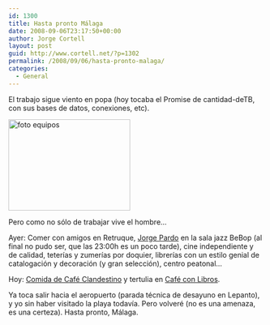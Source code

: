 ```yaml
---
id: 1300
title: Hasta pronto Málaga
date: 2008-09-06T23:17:50+00:00
author: Jorge Cortell
layout: post
guid: http://www.cortell.net/?p=1302
permalink: /2008/09/06/hasta-pronto-malaga/
categories:
  - General
---
```

El trabajo sigue viento en popa (hoy tocaba el Promise de cantidad-deTB, con sus bases de datos, conexiones, etc).

<img src="http://farm4.static.flickr.com/3246/2834678137_ac62c20d4f_m.jpg" alt="foto equipos" width="240" height="180" />

Pero como no sólo de trabajar vive el hombre&#8230;

Ayer: Comer con amigos en Retruque, <a title="http://vivemalaga.es/vuelve-la-sala-de-jazz-bebop/" href="http://vivemalaga.es/vuelve-la-sala-de-jazz-bebop/" target="_blank">Jorge Pardo</a> en la sala jazz BeBop (al final no pudo ser, que las 23:00h es un poco tarde), cine independiente y de calidad, teterías y zumerías por doquier, librerías con un estilo genial de catalogación y decoración (y gran selección), centro peatonal&#8230;

Hoy: <a title="http://www.clandestinoresto.com/" href="http://www.clandestinoresto.com/" target="_blank">Comida de Café Clandestino</a> y tertulia en <a title="http://malaga.salir.com/cafe_con_libros" href="http://malaga.salir.com/cafe_con_libros" target="_blank">Café con Libros</a>.

Ya toca salir hacia el aeropuerto (parada técnica de desayuno en Lepanto), y yo sin haber visitado la playa todavía. Pero volveré (no es una amenaza, es una certeza). Hasta pronto, Málaga.